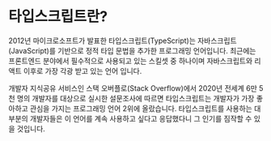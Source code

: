 # 타입스크립트란?

2012년 마이크로소프트가 발표한 타입스크립트(TypeScript)는 자바스크립트(JavaScript)를 기반으로 정적 타입 문법을 추가한 프로그래밍 언어입니다. 최근에는 프론트엔드 분야에서 필수적으로 사용되고 있는 스킬셋 중 하나이며 자바스크립트와 리액트 이후로 가장 각광 받고 있는 언어 입니다.

개발자 지식공유 서비스인 스택 오버플로(Stack Overflow)에서 2020년 전세계 6만 5천 명의 개발자를 대상으로 실시한 설문조사에 따르면 타입스크립트는 개발자가 가장 좋아하고 관심을 가지는 프로그래밍 언어 2위에 올랐습니다. 타입스크립트를 사용하는 대부분의 개발자들은 이 언어를 계속 사용하고 싶다고 응답했다니 그 인기를 짐작할 수 있을 것입니다.

